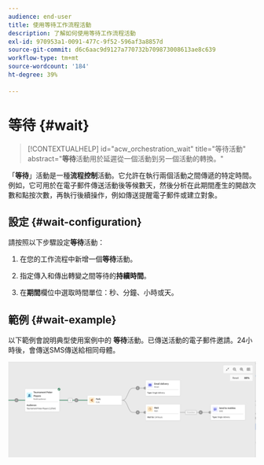 ```yaml
---
audience: end-user
title: 使用等待工作流程活動
description: 了解如何使用等待工作流程活動
exl-id: 970953a1-0091-477c-9f52-596af3a8857d
source-git-commit: d6c6aac9d9127a770732b709873008613ae8c639
workflow-type: tm+mt
source-wordcount: '184'
ht-degree: 39%

---
```


# 等待 {#wait}

>[!CONTEXTUALHELP]
>id="acw_orchestration_wait"
>title="等待活動"
>abstract="**等待**&#x200B;活動用於延遲從一個活動到另一個活動的轉換。"

「**等待**」活動是一種&#x200B;**流程控制**&#x200B;活動。它允許在執行兩個活動之間傳遞的特定時間。 例如，它可用於在電子郵件傳送活動後等候數天，然後分析在此期間產生的開啟次數和點按次數，再執行後續操作，例如傳送提醒電子郵件或建立對象。

## 設定 {#wait-configuration}

請按照以下步驟設定&#x200B;**等待**&#x200B;活動：

1. 在您的工作流程中新增一個&#x200B;**等待**&#x200B;活動。

1. 指定傳入和傳出轉變之間等待的&#x200B;**持續時間**。

1. 在&#x200B;**期間**&#x200B;欄位中選取時間單位：秒、分鐘、小時或天。

## 範例 {#wait-example}

以下範例會說明典型使用案例中的 **等待**&#x200B;活動。已傳送活動的電子郵件邀請。24小時後，會傳送SMS傳送給相同母體。

![使用等待活動在電子郵件邀請後24小時傳送SMS的工作流程範例。](../assets/workflow-wait-example.png)
